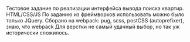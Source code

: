 Тестовое задание по реализации интерфейса вывода поиска квартир.
HTML/CSS/JS
По заданию из фреймворков использовать можно было только JQuery.
Сборано на webpack: pug, scss, postCSS (autoprefixer), 
знаю, что webpack Для верстки не самый удачный выбор, но так уж исторически сложилось.
